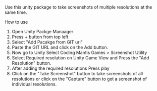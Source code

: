 Use this unity package to take screenshots of multiple resolutions at the same time. 

How to use
1. Open Unity Packge Manaager
2. Press + button from top left
3. Select "Add Pacakge from GIT url"
4. Paste the GIT URL and click on the Add button.
5. Now go to Unity Select Coding Mantis Games > Screenshot Utility
6. Select Required resolution on Unity Game View and Press the "Add Resolution" button.
7. After adding the required resolutions Press play
8. Click on the "Take Screenshot" button to take screenshots of all resolutions or click on the "Capture" button to get a screenshot of individual resolutions.
